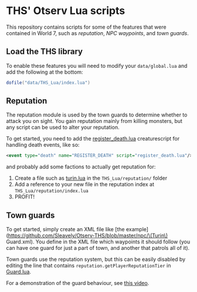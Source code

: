 THS' Otserv Lua scripts
=======================

This repository contains scripts for some of the features that were contained in World 7, such as *reputation*, *NPC waypoints*, and *town guards*.

Load the THS library
--------------------

To enable these features you will need to modify your `data/global.lua` and add the following at the bottom:

```lua
dofile("data/THS_Lua/index.lua")
```

Reputation
----------

The reputation module is used by the town guards to determine whether to attack you on sight. You gain reputation mainly from killing monsters, but any script can be used to alter your reputation.

To get started, you need to add the [register_death.lua](https://github.com/Sleavely/Otserv-THS/blob/master/creaturescripts/scripts/register_death.lua) creaturescript for handling death events, like so:

```xml
<event type="death" name="REGISTER_DEATH" script="register_death.lua"/>
```

and probably add some factions to actually get reputation for:

1. Create a file such as [turin.lua](https://github.com/Sleavely/Otserv-THS/blob/master/THS_Lua/reputation/turin.lua) in the `THS_Lua/reputation/` folder
2. Add a reference to your new file in the reputation index at `THS_Lua/reputation/index.lua`
3. PROFIT!

Town guards
-----------

To get started, simply create an XML file like [the example](https://github.com/Sleavely/Otserv-THS/blob/master/npc/\(Turin\) Guard.xml). You define in the XML file which waypoints it should follow (you can have one guard for just a part of town, and another that patrols all of it).

Town guards use the reputation system, but this can be easily disabled by editing the line that contains `reputation.getPlayerReputationTier` in [Guard.lua](https://github.com/Sleavely/Otserv-THS/blob/master/npc/scripts/Guard.lua).

For a demonstration of the guard behaviour, see [this video](http://www.youtube.com/watch?v=Kw7_AuGTisQ&feature=player_embedded/ "World 7 Town Guards").